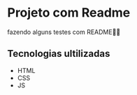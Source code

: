 # Projeto com Readme
fazendo alguns testes com README🚀🔥

## Tecnologias ultilizadas
- HTML
- CSS
- JS


